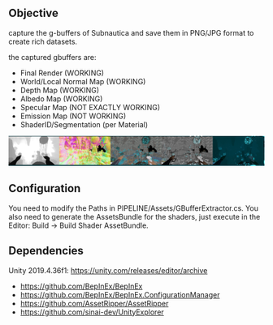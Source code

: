 ## Objective

capture the g-buffers of Subnautica and save them in PNG/JPG format to create rich datasets.

the captured gbuffers are:
- Final Render (WORKING)
- World/Local Normal Map  (WORKING)
- Depth Map (WORKING)
- Albedo Map (WORKING)
- Specular Map (NOT EXACTLY WORKING)
- Emission Map (NOT WORKING)
- ShaderID/Segmentation (per Material)

![alt text](readme_images/gbuffers.png)

## Configuration

You need to modify the Paths in PIPELINE/Assets/GBufferExtractor.cs. 
You also need to generate the AssetsBundle for the shaders, just execute in the Editor: Build -> Build Shader AssetBundle. 

## Dependencies

Unity 2019.4.36f1: https://unity.com/releases/editor/archive

- https://github.com/BepInEx/BepInEx
- https://github.com/BepInEx/BepInEx.ConfigurationManager
- https://github.com/AssetRipper/AssetRipper
- https://github.com/sinai-dev/UnityExplorer
